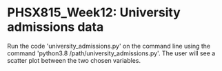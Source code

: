 # PHSX815_Week12: University admissions data

Run the code 'university_admissions.py' on the command line using the command 'python3.8 /path/university_admissions.py'. The user will see a scatter plot between the two chosen variables.
